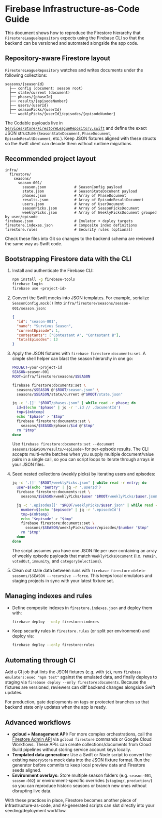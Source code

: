 # Firebase Infrastructure-as-Code Guide

This document shows how to reproduce the Firestore hierarchy that `FirestoreLeagueRepository` expects using the Firebase CLI so that the backend can be versioned and automated alongside the app code.

## Repository-aware Firestore layout

`FirestoreLeagueRepository` watches and writes documents under the following collections:

```
seasons/{seasonId}
  ├── config (document: season root)
  ├── state/current (document)
  ├── phases/{phaseId}
  ├── results/{episodeNumber}
  ├── users/{userId}
  ├── seasonPicks/{userId}
  └── weeklyPicks/{userId}/episodes/{episodeNumber}
```

The Codable payloads live in [`Services/Store/FirestoreLeagueRepository.swift`](../survivus/Services/Store/FirestoreLeagueRepository.swift) and define the exact JSON structure (`SeasonStateDocument`, `PhaseDocument`, `EpisodeResultDocument`, etc.). Keep JSON fixtures aligned with these structs so the Swift client can decode them without runtime migrations.

## Recommended project layout

```
infra/
  firestore/
    seasons/
      season-001/
        season.json             # SeasonConfig payload
        state.json              # SeasonStateDocument payload
        phases.json             # Array of PhaseDocument
        results.json            # Array of EpisodeResultDocument
        users.json              # Array of UserDocument
        seasonPicks.json        # Array of SeasonPicksDocument
        weeklyPicks.json        # Array of WeeklyPicksDocument grouped by user/episode
firebase.json                   # Emulator + deploy targets
firestore.indexes.json          # Composite index definitions
firestore.rules                 # Security rules (optional)
```

Check these files into Git so changes to the backend schema are reviewed the same way as Swift code.

## Bootstrapping Firestore data with the CLI

1. Install and authenticate the Firebase CLI:
   ```bash
   npm install -g firebase-tools
   firebase login
   firebase use <project-id>
   ```

2. Convert the Swift mocks into JSON templates. For example, serialize `SeasonConfig.mock()` into `infra/firestore/seasons/season-001/season.json`:
   ```json
   {
     "id": "season-001",
     "name": "Survivus Season",
     "currentEpisode": 1,
     "contestants": ["Contestant A", "Contestant B"],
     "totalEpisodes": 13
   }
   ```

3. Apply the JSON fixtures with `firebase firestore:documents:set`. A simple shell helper can blast the season hierarchy in one go:
   ```bash
   PROJECT=your-project-id
   SEASON=season-001
   ROOT=infra/firestore/seasons/$SEASON

   firebase firestore:documents:set \
     seasons/$SEASON @"$ROOT/season.json" \
     seasons/$SEASON/state/current @"$ROOT/state.json"

   jq -c '.[]' "$ROOT/phases.json" | while read -r phase; do
     id=$(echo "$phase" | jq -r '.id // .documentId')
     tmp=$(mktemp)
     echo "$phase" > "$tmp"
     firebase firestore:documents:set \
       seasons/$SEASON/phases/$id @"$tmp"
     rm "$tmp"
   done
   ```

   Use `firebase firestore:documents:set --document seasons/$SEASON/results/<episode>` for per-episode results. The CLI accepts multi-write batches when you supply multiple document/value pairs in a single call, so you can script loops to iterate through arrays in your JSON files.

4. Seed nested collections (weekly picks) by iterating users and episodes:
   ```bash
   jq -c '.[]' "$ROOT/weeklyPicks.json" | while read -r entry; do
     user=$(echo "$entry" | jq -r '.userId')
     firebase firestore:documents:set \
       seasons/$SEASON/weeklyPicks/$user "$ROOT/weeklyPicks/$user.json"

     jq -c '.episodes[]' "$ROOT/weeklyPicks/$user.json" | while read -r episode; do
       number=$(echo "$episode" | jq -r '.episodeId')
       tmp=$(mktemp)
       echo "$episode" > "$tmp"
       firebase firestore:documents:set \
         seasons/$SEASON/weeklyPicks/$user/episodes/$number "$tmp"
       rm "$tmp"
     done
   done
   ```

   The script assumes you have one JSON file per user containing an array of weekly episode payloads that match `WeeklyPicksDocument` (i.e. `remain`, `votedOut`, `immunity`, and `categorySelections`).

5. Clean out stale data between runs with `firebase firestore:delete seasons/$SEASON --recursive --force`. This keeps local emulators and staging projects in sync with your latest fixture set.

## Managing indexes and rules

- Define composite indexes in `firestore.indexes.json` and deploy them with:
  ```bash
  firebase deploy --only firestore:indexes
  ```

- Keep security rules in `firestore.rules` (or split per environment) and deploy via:
  ```bash
  firebase deploy --only firestore:rules
  ```

## Automating through CI

Add a CI job that lints the JSON fixtures (e.g. with `jq`), runs `firebase emulators:exec "npm test"` against the emulated data, and finally deploys to staging via `firebase deploy --only firestore:documents`. Because the fixtures are versioned, reviewers can diff backend changes alongside Swift updates.

For production, gate deployments on tags or protected branches so that backend state only updates when the app is ready.

## Advanced workflows

- **gcloud + Management API:** For more complex orchestrations, call the [Firestore Admin API](https://cloud.google.com/firestore/docs/reference/rest) via `gcloud firestore` commands or Google Cloud Workflows. These APIs can create collections/documents from Cloud Build pipelines without storing service account keys locally.
- **Templated data generation:** Use a Swift or Node script to convert the existing `MemoryStore` mock data into the JSON fixture format. Run the generator before commits to keep local preview data and Firestore seeds aligned.
- **Environment overlays:** Store multiple season folders (e.g. `season-001`, `season-002`) or environment-specific overrides (`staging/`, `production/`) so you can reproduce historic seasons or branch new ones without disrupting live data.

With these practices in place, Firestore becomes another piece of infrastructure-as-code, and AI-generated scripts can slot directly into your seeding/deployment workflow.
